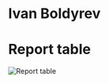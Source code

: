 Ivan Boldyrev
========================
Report table
========================
![Report table](https://github.com/nn-students-2021h2/Team_7/blob/homeworks/HW3/Ivan%20Boldyrev/HW3/report1.png)
